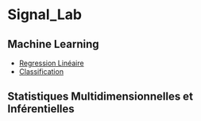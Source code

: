 # Signal_Lab
## Machine Learning
- [Regression Linéaire](Régression_Linéaire.ipynb)
- [Classification](Régression_Linéaire.ipynb)

## Statistiques Multidimensionnelles et Inférentielles



